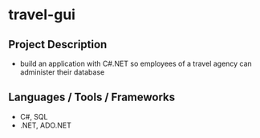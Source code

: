 # travel-gui

## Project Description
- build an application with C#.NET so employees of a travel agency can administer their database
## Languages / Tools / Frameworks
- C#, SQL
- .NET, ADO.NET
